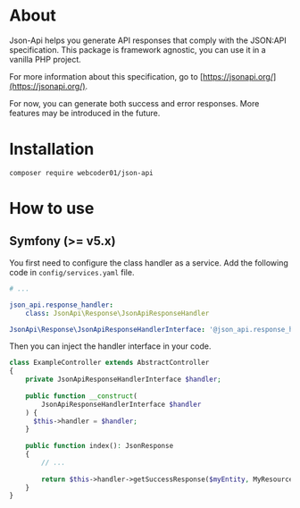 # About

Json-Api helps you generate API responses that comply with the JSON:API specification.
This package is framework agnostic, you can use it in a vanilla PHP project.

For more information about this specification, go to [https://jsonapi.org/](https://jsonapi.org/).

For now, you can generate both success and error responses. More features may be introduced in the future.

# Installation

    composer require webcoder01/json-api

# How to use

## Symfony (>= v5.x)

You first need to configure the class handler as a service. Add the following code in `config/services.yaml` file.

```yaml
# ...

json_api.response_handler:
    class: JsonApi\Response\JsonApiResponseHandler

JsonApi\Response\JsonApiResponseHandlerInterface: '@json_api.response_handler'
```

Then you can inject the handler interface in your code.

```php
class ExampleController extends AbstractController
{
    private JsonApiResponseHandlerInterface $handler;
    
    public function __construct(
        JsonApiResponseHandlerInterface $handler
    ) {
      $this->handler = $handler;  
    }
    
    public function index(): JsonResponse
    {
        // ...
        
        return $this->handler->getSuccessResponse($myEntity, MyResourceSchema::class);
    }
}
```